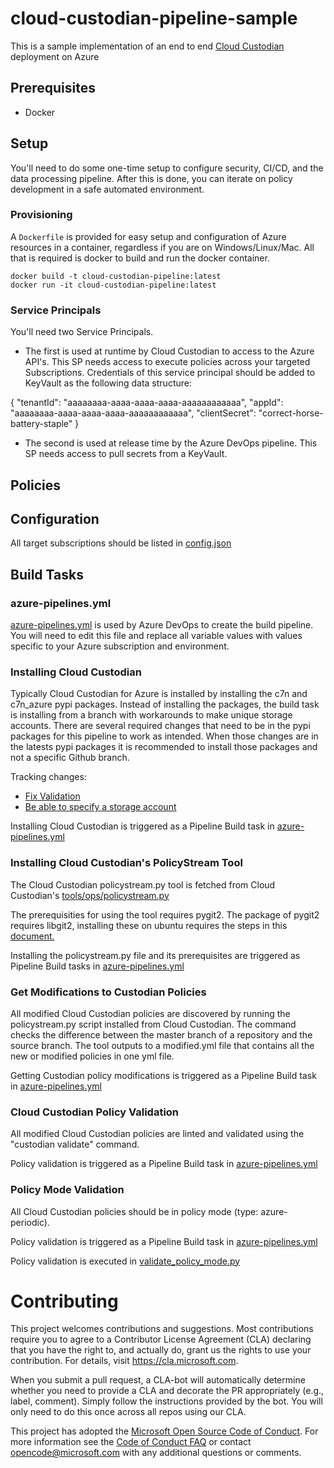 # cloud-custodian-pipeline-sample

This is a sample implementation of an end to end [Cloud Custodian](https://github.com/capitalone/cloud-custodian) deployment on Azure

## Prerequisites
* Docker

## Setup

You'll need to do some one-time setup to configure security, CI/CD, and the data processing pipeline. After this is done, you can iterate on policy development in a safe automated environment.


### Provisioning

A `Dockerfile` is provided for easy setup and configuration of Azure resources in a container, regardless if you are on Windows/Linux/Mac. All that is required is docker to build and run the docker container.
```
docker build -t cloud-custodian-pipeline:latest
docker run -it cloud-custodian-pipeline:latest
```

### Service Principals

You'll need two Service Principals.

* The first is used at runtime by Cloud Custodian to access to the Azure API's. This SP needs access to execute policies across your targeted Subscriptions.
Credentials of this service principal should be added to KeyVault as the following data structure:

{
   "tenantId": "aaaaaaaa-aaaa-aaaa-aaaa-aaaaaaaaaaaa",
   "appId": "aaaaaaaa-aaaa-aaaa-aaaa-aaaaaaaaaaaa",
   "clientSecret": "correct-horse-battery-staple"
 }

* The second is used at release time by the Azure DevOps pipeline. This SP needs access to pull secrets from a KeyVault.

## Policies

## Configuration
All target subscriptions should be listed in [config.json](policies/config.json)

## Build Tasks

### azure-pipelines.yml
[azure-pipelines.yml](azure-pipelines.yml) is used by Azure DevOps to create the build pipeline. You will need to edit this file and replace all variable values with values specific to your Azure subscription and environment.

### Installing Cloud Custodian
Typically Cloud Custodian for Azure is installed by installing the c7n and c7n_azure pypi packages. Instead of installing the packages, the build task is installing from a branch with workarounds to make unique storage accounts. There are several required changes that need to be in the pypi packages for this pipeline to work as intended. When those changes are in the latests pypi packages it is recommended to install those packages and not a specific Github branch. 

Tracking changes:
 * [Fix Validation](https://github.com/capitalone/cloud-custodian/pull/2979)
 * [Be able to specify a storage account](https://github.com/capitalone/cloud-custodian/pull/2955)

Installing Cloud Custodian is triggered as a Pipeline Build task in [azure-pipelines.yml](azure-pipelines.yml)

### Installing Cloud Custodian's PolicyStream Tool
The Cloud Custodian policystream.py tool is fetched from Cloud Custodian's [tools/ops/policystream.py](https://raw.githubusercontent.com/capitalone/cloud-custodian/master/tools/ops/policystream.py)

The prerequisities for using the tool requires pygit2. The package of pygit2 requires libgit2, installing these on ubuntu requires the steps in
this [document.](https://www.pygit2.org/install.html#quick-install)

Installing the policystream.py file and its prerequisites are triggered as Pipeline Build tasks in [azure-pipelines.yml](azure-pipelines.yml)

### Get Modifications to Custodian Policies
All modified Cloud Custodian policies are discovered by running the policystream.py script installed from Cloud Custodian. The command checks the difference between the master branch of a repository and the source branch. The tool outputs to a modified.yml file that contains all the new or modified policies in one yml file. 

Getting Custodian policy modifications is triggered as a Pipeline Build task in [azure-pipelines.yml](azure-pipelines.yml)

### Cloud Custodian Policy Validation
All modified Cloud Custodian policies are linted and validated using the "custodian validate" command. 

Policy validation is triggered as a Pipeline Build task in [azure-pipelines.yml](azure-pipelines.yml)

### Policy Mode Validation
All Cloud Custodian policies should be in policy mode (type: azure-periodic). 

Policy validation is triggered as a Pipeline Build task in [azure-pipelines.yml](azure-pipelines.yml)

Policy validation is executed in [validate_policy_mode.py](src/build/scripts/validate_policy_mode.py)

# Contributing

This project welcomes contributions and suggestions.  Most contributions require you to agree to a
Contributor License Agreement (CLA) declaring that you have the right to, and actually do, grant us
the rights to use your contribution. For details, visit https://cla.microsoft.com.

When you submit a pull request, a CLA-bot will automatically determine whether you need to provide
a CLA and decorate the PR appropriately (e.g., label, comment). Simply follow the instructions
provided by the bot. You will only need to do this once across all repos using our CLA.

This project has adopted the [Microsoft Open Source Code of Conduct](https://opensource.microsoft.com/codeofconduct/).
For more information see the [Code of Conduct FAQ](https://opensource.microsoft.com/codeofconduct/faq/) or
contact [opencode@microsoft.com](mailto:opencode@microsoft.com) with any additional questions or comments.
